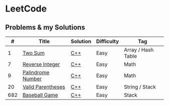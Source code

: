# LeetCode

## Problems & my Solutions

|  #  | Title | Solution | Difficulty | Tag |
| --- | ----- | -------- | ---------- | --- |
|  1  | [Two Sum](https://leetcode.com/problems/two-sum/) | [C++](https://github.com/jinchengKuang/leetcode/blob/main/cpp/1_Two_Sum.cpp) | Easy | Array / Hash Table |
|  7  | [Reverse Integer](https://leetcode.com/problems/reverse-integer/) | [C++](https://github.com/jinchengKuang/leetcode/blob/main/cpp/2_Reverse_Integer.cpp) | Easy | Math |
|  9  | [Palindrome Number](https://leetcode.com/problems/palindrome-number/) | [C++](https://github.com/jinchengKuang/leetcode/blob/main/cpp/9_Palindrome_Number.cpp) | Easy | Math |
|  20  | [Valid Parentheses](https://leetcode.com/problems/valid-parentheses/) | [C++](https://github.com/jinchengKuang/leetcode/blob/main/cpp/20_Valid_Parentheses.cpp) | Easy | String / Stack |
|  682  | [Baseball Game](https://leetcode.com/problems/baseball-game/) | [C++](https://github.com/jinchengKuang/leetcode/blob/main/cpp/682_Baseball_game.cpp) | Easy | Stack |